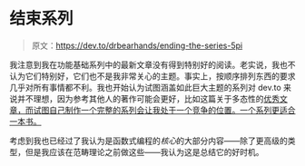 # 结束系列

> 原文：<https://dev.to/drbearhands/ending-the-series-5pi>

我注意到我在功能基础系列中的最新文章没有得到特别好的阅读。老实说，我也不认为它们特别好，它们也不是我非常关心的主题。事实上，按顺序排列东西的要求几乎对所有事情都不利。我也开始认为试图涵盖如此巨大主题的系列对 dev.to 来说并不理想，因为参考其他人的著作可能会更好，比如这篇关于多态性的[优秀文章，而试图自己制作一个完整的系列会让我处于一个竞争的位置。一个系列更适合一本书。](https://dev.to/jvanbruegge/what-the-heck-is-polymorphism-nmh)

考虑到我也已经过了我认为是函数式编程的*核心*的大部分内容——除了更高级的类型，但是我应该在范畴理论之前做这些——我认为这是总结它的好时机。
